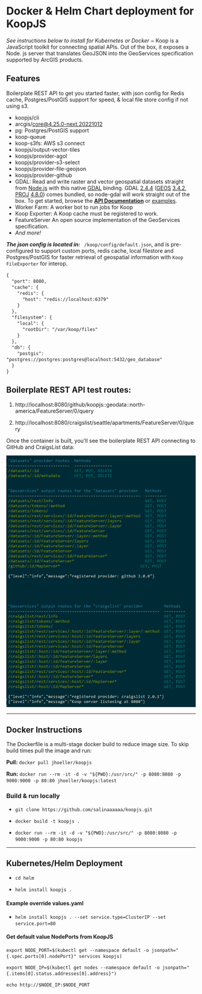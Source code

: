 # Docker & Helm Chart deployment for KoopJS 
<em>See instructions below to install for Kubernetes or Docker ~ </em> Koop is a JavaScript toolkit for connecting spatial APIs. Out of the box, it exposes a Node. js server that translates GeoJSON into the GeoServices specification supported by ArcGIS products. 

## Features
Boilerplate REST API to get you started faster, with json config for Redis cache, Postgres/PostGIS support for speed, & local file store config if not using s3. 

 - koopjs/cli
 - arcgis/core@4.25.0-next.20221012
 - pg: Postgres/PostGIS support
 - koop-queue
 - koop-s3fs: AWS s3 connect
 - koopjs/output-vector-tiles
 - koopjs/provider-agol
 - koopjs/provider-s3-select
 - koopjs/provider-file-geojson
 - koopjs/provider-github
 - GDAL: Read and write raster and vector geospatial datasets straight from [Node.js](http://nodejs.org) with this native [GDAL](http://www.gdal.org/) binding. GDAL [2.4.4](https://github.com/OSGeo/gdal/releases/tag/v2.4.4) ([GEOS](http://trac.osgeo.org/geos/) [3.4.2](http://trac.osgeo.org/geos/browser/tags/3.4.2/NEWS), [PROJ](http://trac.osgeo.org/proj/) [4.8.0](http://www.osgeo.org/node/1268)) comes bundled, so node-gdal will work straight out of the box. To get started, browse the [**API Documentation**](http://naturalatlas.github.io/node-gdal/classes/gdal.html) or [examples](examples/).
 - Worker Farm: A worker bot to run jobs for Koop
 - Koop Exporter: A Koop cache must be registered to work.
 - FeatureServer An open source implementation of the GeoServices specification.
 - <em>And more!</em>
 
<strong><em>The json config is located in:</em></strong>  ``` /koop/config/default.json```, and is pre-configured to support custom ports, redis cache, local filestore and Postgres/PostGIS for faster retrieval of geospatial information with ```Koop FileExporter``` for interop.

```
{
  "port": 8080,
  "cache": {
    "redis": {
      "host": "redis://localhost:6379"
    }
  },
  "filesystem": {
    "local": {
      "rootDir": "/var/koop/files"
    }
  },
  "db": {
    "postgis": "postgres://postgres:postgres@localhost:5432/geo_database"
  }
}
```

 ## Boilerplate REST API test routes:

   1. http://localhost:8080/github/koopjs::geodata::north-america/FeatureServer/0/query

   2. http://localhost:8080/craigslist/seattle/apartments/FeatureServer/0/query


Once the container is built, you'll see the boilerplate REST API connecting to GitHub and CraigsList data:

![restapi-boilerplate](./koop/test/restapi.png)

----------------------------

## Docker Instructions
The Dockerfile is a multi-stage docker build to reduce image size. To skip build times pull the image and run:

<strong>Pull:</strong> ```docker pull jhoeller/koopjs```

<strong>Run:</strong> ```docker run --rm -it -d -v "${PWD}:/usr/src/" -p 8080:8080 -p 9000:9000 -p 80:80 jhoeller/koopjs:latest```

### Build & run locally

   - ```git clone https://github.com/salinaaaaaa/koopjs.git```
  
   - ```docker build -t koopjs .```

   - ```docker run --rm -it -d -v "${PWD}:/usr/src/" -p 8080:8080 -p 9000:9000 -p 80:80 koopjs```

------------------------------

## Kubernetes/Helm Deployment

   - ```cd helm```

   - ```helm install koopjs .```

#### Example override values.yaml
   - ```helm install koopjs . --set service.type=ClusterIP --set service.port=80```

#### Get default value NodePorts from KoopJS

  ```
  export NODE_PORT=$(kubectl get --namespace default -o jsonpath="{.spec.ports[0].nodePort}" services koopjs)
  ```
  
  ```
  export NODE_IP=$(kubectl get nodes --namespace default -o jsonpath="{.items[0].status.addresses[0].address}")
  ```
  
  ```
  echo http://$NODE_IP:$NODE_PORT
  ```
